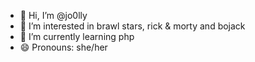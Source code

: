 - 👋 Hi, I’m @jo0lly
- 👀 I’m interested in brawl stars, rick & morty and bojack
- 🌱 I’m currently learning php
- 😄 Pronouns: she/her
